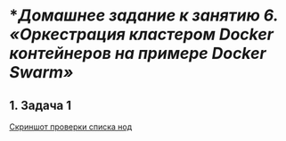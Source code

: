 # **Домашнее задание к занятию 6. «Оркестрация кластером Docker контейнеров на примере Docker Swarm»*

## **1. Задача 1**  
[Скриншот проверки списка нод](https://github.com/Zufo77/Netology/blob/main/05-virt-05-docker-swarm/YakupovRZ_HW_05-virt-05.png)


